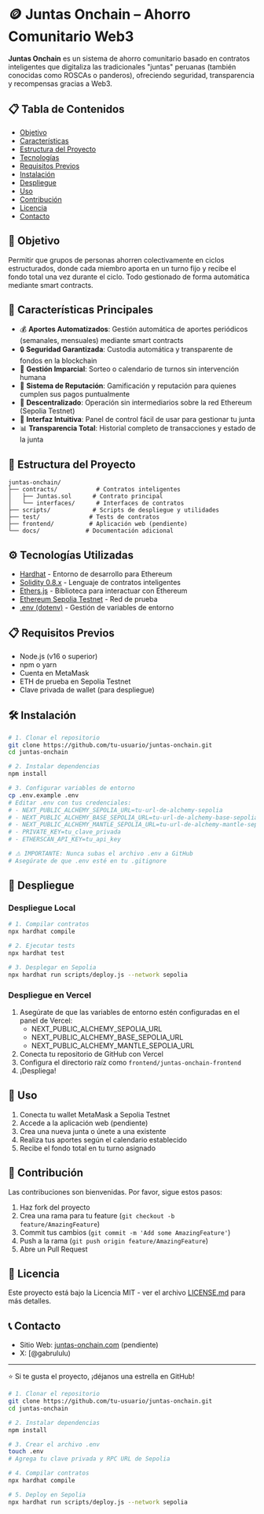 # 🪙 Juntas Onchain – Ahorro Comunitario Web3

**Juntas Onchain** es un sistema de ahorro comunitario basado en contratos inteligentes que digitaliza las tradicionales "juntas" peruanas (también conocidas como ROSCAs o panderos), ofreciendo seguridad, transparencia y recompensas gracias a Web3.

## 📋 Tabla de Contenidos
- [Objetivo](#-objetivo)
- [Características](#-características-principales)
- [Estructura del Proyecto](#-estructura-del-proyecto)
- [Tecnologías](#-tecnologías-utilizadas)
- [Requisitos Previos](#-requisitos-previos)
- [Instalación](#-instalación)
- [Despliegue](#-despliegue)
- [Uso](#-uso)
- [Contribución](#-contribución)
- [Licencia](#-licencia)
- [Contacto](#-contacto)

## 🚀 Objetivo

Permitir que grupos de personas ahorren colectivamente en ciclos estructurados, donde cada miembro aporta en un turno fijo y recibe el fondo total una vez durante el ciclo. Todo gestionado de forma automática mediante smart contracts.

## 🧩 Características Principales

- 💰 **Aportes Automatizados**: Gestión automática de aportes periódicos (semanales, mensuales) mediante smart contracts
- 🔒 **Seguridad Garantizada**: Custodia automática y transparente de fondos en la blockchain
- 🎯 **Gestión Imparcial**: Sorteo o calendario de turnos sin intervención humana
- 🏅 **Sistema de Reputación**: Gamificación y reputación para quienes cumplen sus pagos puntualmente
- 🔐 **Descentralizado**: Operación sin intermediarios sobre la red Ethereum (Sepolia Testnet)
- 📱 **Interfaz Intuitiva**: Panel de control fácil de usar para gestionar tu junta
- 📊 **Transparencia Total**: Historial completo de transacciones y estado de la junta

## 📁 Estructura del Proyecto

```
juntas-onchain/
├── contracts/           # Contratos inteligentes
│   ├── Juntas.sol      # Contrato principal
│   └── interfaces/      # Interfaces de contratos
├── scripts/            # Scripts de despliegue y utilidades
├── test/              # Tests de contratos
├── frontend/          # Aplicación web (pendiente)
└── docs/             # Documentación adicional
```

## ⚙️ Tecnologías Utilizadas

- [Hardhat](https://hardhat.org/) - Entorno de desarrollo para Ethereum
- [Solidity 0.8.x](https://docs.soliditylang.org/) - Lenguaje de contratos inteligentes
- [Ethers.js](https://docs.ethers.org/) - Biblioteca para interactuar con Ethereum
- [Ethereum Sepolia Testnet](https://sepolia.dev/) - Red de prueba
- [.env (dotenv)](https://www.npmjs.com/package/dotenv) - Gestión de variables de entorno

## 📋 Requisitos Previos

- Node.js (v16 o superior)
- npm o yarn
- Cuenta en MetaMask
- ETH de prueba en Sepolia Testnet
- Clave privada de wallet (para despliegue)

## 🛠️ Instalación

```bash
# 1. Clonar el repositorio
git clone https://github.com/tu-usuario/juntas-onchain.git
cd juntas-onchain

# 2. Instalar dependencias
npm install

# 3. Configurar variables de entorno
cp .env.example .env
# Editar .env con tus credenciales:
# - NEXT_PUBLIC_ALCHEMY_SEPOLIA_URL=tu-url-de-alchemy-sepolia
# - NEXT_PUBLIC_ALCHEMY_BASE_SEPOLIA_URL=tu-url-de-alchemy-base-sepolia
# - NEXT_PUBLIC_ALCHEMY_MANTLE_SEPOLIA_URL=tu-url-de-alchemy-mantle-sepolia
# - PRIVATE_KEY=tu_clave_privada
# - ETHERSCAN_API_KEY=tu_api_key

# ⚠️ IMPORTANTE: Nunca subas el archivo .env a GitHub
# Asegúrate de que .env esté en tu .gitignore
```

## 🚀 Despliegue

### Despliegue Local
```bash
# 1. Compilar contratos
npx hardhat compile

# 2. Ejecutar tests
npx hardhat test

# 3. Desplegar en Sepolia
npx hardhat run scripts/deploy.js --network sepolia
```

### Despliegue en Vercel
1. Asegúrate de que las variables de entorno estén configuradas en el panel de Vercel:
   - NEXT_PUBLIC_ALCHEMY_SEPOLIA_URL
   - NEXT_PUBLIC_ALCHEMY_BASE_SEPOLIA_URL
   - NEXT_PUBLIC_ALCHEMY_MANTLE_SEPOLIA_URL
2. Conecta tu repositorio de GitHub con Vercel
3. Configura el directorio raíz como `frontend/juntas-onchain-frontend`
4. ¡Despliega!

## 📖 Uso

1. Conecta tu wallet MetaMask a Sepolia Testnet
2. Accede a la aplicación web (pendiente)
3. Crea una nueva junta o únete a una existente
4. Realiza tus aportes según el calendario establecido
5. Recibe el fondo total en tu turno asignado

## 🤝 Contribución

Las contribuciones son bienvenidas. Por favor, sigue estos pasos:

1. Haz fork del proyecto
2. Crea una rama para tu feature (`git checkout -b feature/AmazingFeature`)
3. Commit tus cambios (`git commit -m 'Add some AmazingFeature'`)
4. Push a la rama (`git push origin feature/AmazingFeature`)
5. Abre un Pull Request

## 📄 Licencia

Este proyecto está bajo la Licencia MIT - ver el archivo [LICENSE.md](LICENSE.md) para más detalles.

## 📞 Contacto

- Sitio Web: [juntas-onchain.com](https://juntas-onchain.com) (pendiente)
- X: [@gabrululu)

---

⭐️ Si te gusta el proyecto, ¡déjanos una estrella en GitHub!

```bash
# 1. Clonar el repositorio
git clone https://github.com/tu-usuario/juntas-onchain.git
cd juntas-onchain

# 2. Instalar dependencias
npm install

# 3. Crear el archivo .env
touch .env
# Agrega tu clave privada y RPC URL de Sepolia

# 4. Compilar contratos
npx hardhat compile

# 5. Deploy en Sepolia
npx hardhat run scripts/deploy.js --network sepolia
